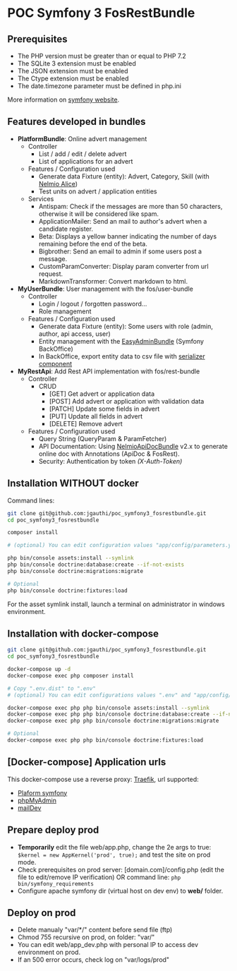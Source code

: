 POC Symfony 3 FosRestBundle
===========

## Prerequisites

* The PHP version must be greater than or equal to PHP 7.2
* The SQLite 3 extension must be enabled
* The JSON extension must be enabled
* The Ctype extension must be enabled
* The date.timezone parameter must be defined in php.ini

More information on [symfony website](https://symfony.com/doc/3.4/reference/requirements.html).

## Features developed in bundles

* **PlatformBundle**: Online advert management
    * Controller
        * List / add / edit / delete advert
        * List of applications for an advert
    * Features / Configuration used
        * Generate data Fixture (entity): Advert, Category, Skill (with [Nelmio Alice](https://github.com/nelmio/alice))
        * Test units on advert / application entities
    * Services
        * Antispam: Check if the messages are more than 50 characters, otherwise it will be considered like spam.
        * ApplicationMailer: Send an mail to author's advert when a candidate register.
        * Beta: Displays a yellow banner indicating the number of days remaining before the end of the beta.
        * Bigbrother: Send an email to admin if some users post a message.
        * CustomParamConverter: Display param converter from url request.
        * MarkdownTransformer: Convert markdown to html. 
* **MyUserBundle**: User management with the fos/user-bundle
    * Controller
        * Login / logout / forgotten password...
        * Role management
    * Features / Configuration used
        * Generate data Fixture (entity): Some users with role (admin, author, api access, user)
        * Entity management with the [EasyAdminBundle](https://symfony.com/doc/master/bundles/EasyAdminBundle/index.html) (Symfony BackOffice)
        * In BackOffice, export entity data to csv file with [serializer component](https://symfony.com/doc/3.4/components/serializer.html)
* **MyRestApi**: Add Rest API implementation with fos/rest-bundle
    * Controller
        * CRUD
            * [GET] Get advert or application data
            * [POST] Add advert or application with validation data
            * [PATCH] Update some fields in advert
            * [PUT] Update all fields in advert
            * [DELETE] Remove advert
    * Features / Configuration used
        * Query String (QueryParam & ParamFetcher)
        * API Documentation: Using [NelmioApiDocBundle](https://symfony.com/doc/2.x/bundles/NelmioApiDocBundle/index.html) v2.x to generate online doc with Annotations (ApiDoc & FosRest).
        * Security: Authentication by token _(X-Auth-Token)_


## Installation WITHOUT docker
Command lines:

```bash
git clone git@github.com:jgauthi/poc_symfony3_fosrestbundle.git
cd poc_symfony3_fosrestbundle

composer install

# (optional) You can edit configuration values "app/config/parameters.yml"

php bin/console assets:install --symlink
php bin/console doctrine:database:create --if-not-exists
php bin/console doctrine:migrations:migrate

# Optional
php bin/console doctrine:fixtures:load
```

For the asset symlink install, launch a terminal on administrator in windows environment.


## Installation with docker-compose

```bash
git clone git@github.com:jgauthi/poc_symfony3_fosrestbundle.git
cd poc_symfony3_fosrestbundle

docker-compose up -d
docker-compose exec php composer install

# Copy ".env.dist" to ".env"
# (optional) You can edit configurations values ".env" and "app/config/parameters.yml"

docker-compose exec php php bin/console assets:install --symlink
docker-compose exec php php bin/console doctrine:database:create --if-not-exists
docker-compose exec php php bin/console doctrine:migrations:migrate

# Optional
docker-compose exec php php bin/console doctrine:fixtures:load
```

## [Docker-compose] Application urls
This docker-compose use a reverse proxy: [Traefik](https://traefik.io/), url supported:

* [Plaform symfony](http://platform.docker)
* [phpMyAdmin](http://pma.docker)
* [mailDev](http://maildev.docker)



## Prepare deploy prod

* **Temporarily** edit the file web/app.php, change the 2e args to true: ``$kernel = new AppKernel('prod', true);`` and test the site on prod mode.
* Check prerequisites on prod server: [domain.com]/config.php (edit the file to edit/remove IP verification) OR command line: ``php bin/symfony_requirements``
* Configure apache symfony dir (virtual host on dev env) to **web/** folder.

## Deploy on prod

* Delete manualy "var/*/" content before send file (ftp)
* Chmod 755 recursive on prod, on folder: "var/"
* You can edit web/app_dev.php with personal IP to access dev environment on prod.
* If an 500 error occurs, check log on "var/logs/prod"

